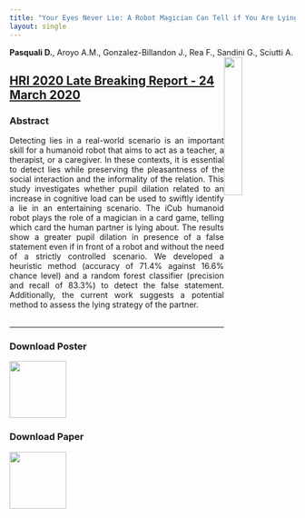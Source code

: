 ```yaml
---
title: "Your Eyes Never Lie: A Robot Magician Can Tell if You Are Lying"
layout: single
---
```


**Pasquali D.**, Aroyo A.M., Gonzalez-Billandon J., Rea F., Sandini G., Sciutti A.<br>
<img width="25%" style="float: right;" src="../../assets/images/hri.png">

## [HRI 2020 Late Breaking Report - 24 March 2020](https://humanrobotinteraction.org/2020/)

### Abstract
<div style="text-align: justify">
Detecting lies in a real-world scenario is an important skill for a humanoid robot that aims to act as a teacher, a therapist, or a caregiver. In these contexts, it is essential to detect lies while preserving the pleasantness of the social interaction and the informality of the relation. This study investigates whether pupil dilation related to an increase in cognitive load can be used to swiftly identify a lie in an entertaining scenario. The iCub humanoid robot plays the role of a magician in a card game, telling which card the human partner is lying about. The results show a greater pupil dilation in presence of a false statement even if in front of a robot and without the need of a strictly controlled scenario. We developed a heuristic method (accuracy of 71.4% against 16.6% chance level) and a random forest classifier (precision and recall of 83.3%) to detect the false statement. Additionally, the current work suggests a potential method to assess the lying strategy of the partner.
</div></br>

---

### Download Poster
<a href="../../assets/posters/HRI_2020_lbr.pptx"><img width="100" src="../../assets/posters/poster_hri_2020_lbr.png"/></a> 


### Download Paper
<a href="../../assets/posters/HRI_2020_lbr.pdf"><img width="100" src="../../assets/posters/paper_hri_2020_lbr.png"/></a>


